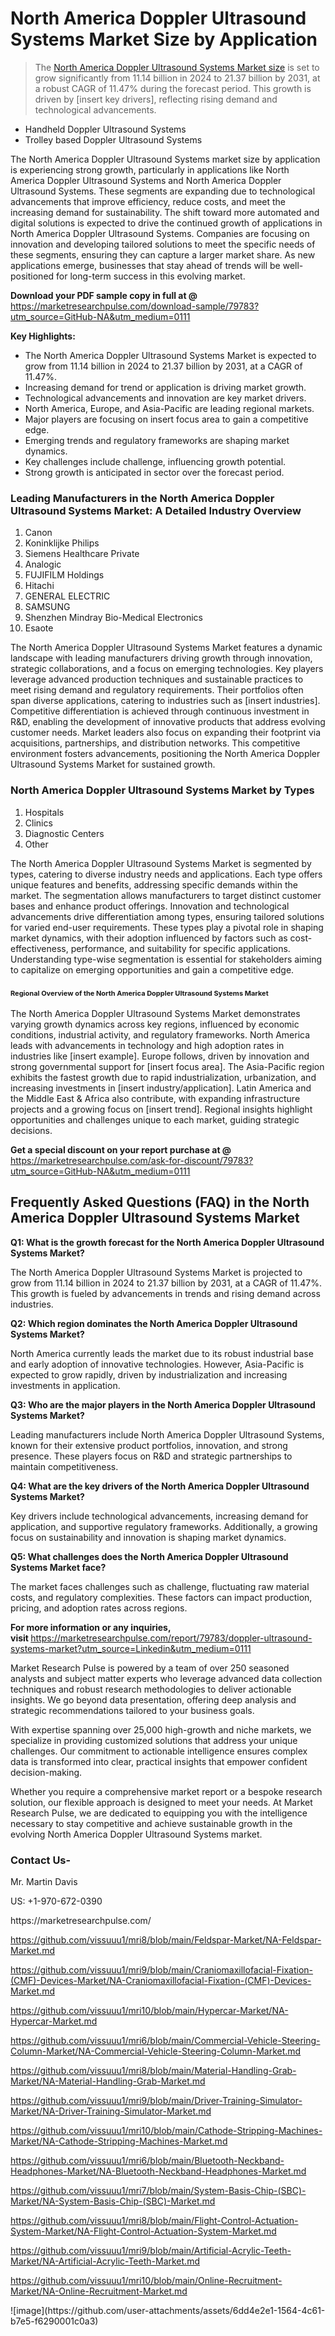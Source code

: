 <h1>North America Doppler Ultrasound Systems Market&nbsp;Size by Application</h1><blockquote><p>The <a href="https://marketresearchpulse.com/download-sample/79783?utm_source=GitHub-NA&amp;utm_medium=0111">North America Doppler Ultrasound Systems Market size</a> is set to grow significantly from 11.14 billion in 2024 to 21.37 billion by 2031, at a robust CAGR of 11.47% during the forecast period. This growth is driven by [insert key drivers], reflecting rising demand and technological advancements.</p></blockquote><ul><li>Handheld Doppler Ultrasound Systems<li> Trolley based Doppler Ultrasound Systems</li></ul><p>The North America Doppler Ultrasound Systems market size by application is experiencing strong growth, particularly in applications like North America Doppler Ultrasound Systems and North America Doppler Ultrasound Systems. These segments are expanding due to technological advancements that improve efficiency, reduce costs, and meet the increasing demand for sustainability. The shift toward more automated and digital solutions is expected to drive the continued growth of applications in North America Doppler Ultrasound Systems. Companies are focusing on innovation and developing tailored solutions to meet the specific needs of these segments, ensuring they can capture a larger market share. As new applications emerge, businesses that stay ahead of trends will be well-positioned for long-term success in this evolving market.</p><p><strong>Download your PDF sample copy in full at @ </strong><a href="https://marketresearchpulse.com/download-sample/79783?utm_source=GitHub-NA&amp;utm_medium=0111">https://marketresearchpulse.com/download-sample/79783?utm_source=GitHub-NA&amp;utm_medium=0111</a></p><p><strong>Key Highlights: </strong></p><ul><li>The North America Doppler Ultrasound Systems Market is expected to grow from 11.14 billion in 2024 to 21.37 billion by 2031, at a CAGR of 11.47%.</li><li>Increasing demand for trend or application is driving market growth.</li><li>Technological advancements and innovation are key market drivers.</li><li>North America, Europe, and Asia-Pacific are leading regional markets.</li><li>Major players are focusing on insert focus area to gain a competitive edge.</li><li>Emerging trends and regulatory frameworks are shaping market dynamics.</li><li>Key challenges include challenge, influencing growth potential.</li><li>Strong growth is anticipated in sector over the forecast period.</li></ul><h3>Leading Manufacturers in the North America Doppler Ultrasound Systems Market: A Detailed Industry Overview</h3><ol><li>Canon</li><li>Koninklijke Philips</li><li>Siemens Healthcare Private</li><li>Analogic</li><li>FUJIFILM Holdings</li><li>Hitachi</li><li>GENERAL ELECTRIC</li><li>SAMSUNG</li><li>Shenzhen Mindray Bio-Medical Electronics</li><li>Esaote</li></ol><div class="flex max-w-full flex-col flex-grow"><div class="min-h-8 text-message flex w-full flex-col items-end gap-2 whitespace-normal break-words [.text-message+&amp;]:mt-5" dir="auto" data-message-author-role="assistant" data-message-id="fd8432e4-4910-450d-b182-61b7bfb0a01f" data-message-model-slug="gpt-4o"><div class="flex w-full flex-col gap-1 empty:hidden first:pt-[3px]"><div class="markdown prose w-full break-words dark:prose-invert light"><p>The North America Doppler Ultrasound Systems Market features a dynamic landscape with leading manufacturers driving growth through innovation, strategic collaborations, and a focus on emerging technologies. Key players leverage advanced production techniques and sustainable practices to meet rising demand and regulatory requirements. Their portfolios often span diverse applications, catering to industries such as [insert industries]. Competitive differentiation is achieved through continuous investment in R&amp;D, enabling the development of innovative products that address evolving customer needs. Market leaders also focus on expanding their footprint via acquisitions, partnerships, and distribution networks. This competitive environment fosters advancements, positioning the North America Doppler Ultrasound Systems Market for sustained growth.</p></div></div></div></div><h3>North America Doppler Ultrasound Systems Market by Types</h3><ol><li>Hospitals<li> Clinics<li> Diagnostic Centers<li> Other</li></ol><div class="flex max-w-full flex-col flex-grow"><div class="min-h-8 text-message flex w-full flex-col items-end gap-2 whitespace-normal break-words [.text-message+&amp;]:mt-5" dir="auto" data-message-author-role="assistant" data-message-id="084470be-0bb7-4664-bddf-5156b4f41249" data-message-model-slug="gpt-4o-mini"><div class="flex w-full flex-col gap-1 empty:hidden first:pt-[3px]"><div class="markdown prose w-full break-words dark:prose-invert light"><p>The North America Doppler Ultrasound Systems Market is segmented by types, catering to diverse industry needs and applications. Each type offers unique features and benefits, addressing specific demands within the market. The segmentation allows manufacturers to target distinct customer bases and enhance product offerings. Innovation and technological advancements drive differentiation among types, ensuring tailored solutions for varied end-user requirements. These types play a pivotal role in shaping market dynamics, with their adoption influenced by factors such as cost-effectiveness, performance, and suitability for specific applications. Understanding type-wise segmentation is essential for stakeholders aiming to capitalize on emerging opportunities and gain a competitive edge.</p></div></div></div></div><h3><span style="font-size: 11px;">Regional Overview of the North America Doppler Ultrasound Systems Market</span></h3><div class="flex max-w-full flex-col flex-grow"><div class="min-h-8 text-message flex w-full flex-col items-end gap-2 whitespace-normal break-words [.text-message+&amp;]:mt-5" dir="auto" data-message-author-role="assistant" data-message-id="e9038762-ce64-4e30-91c9-9bd413514231" data-message-model-slug="gpt-4o-mini"><div class="flex w-full flex-col gap-1 empty:hidden first:pt-[3px]"><div class="markdown prose w-full break-words dark:prose-invert light"><p>The North America Doppler Ultrasound Systems Market demonstrates varying growth dynamics across key regions, influenced by economic conditions, industrial activity, and regulatory frameworks. North America leads with advancements in technology and high adoption rates in industries like [insert example]. Europe follows, driven by innovation and strong governmental support for [insert focus area]. The Asia-Pacific region exhibits the fastest growth due to rapid industrialization, urbanization, and increasing investments in [insert industry/application]. Latin America and the Middle East &amp; Africa also contribute, with expanding infrastructure projects and a growing focus on [insert trend]. Regional insights highlight opportunities and challenges unique to each market, guiding strategic decisions.</p></div></div></div></div><p><strong>Get a special discount on your report purchase at @ </strong><a href="https://marketresearchpulse.com/ask-for-discount/79783?utm_source=GitHub-NA&amp;utm_medium=0111">https://marketresearchpulse.com/ask-for-discount/79783?utm_source=GitHub-NA&amp;utm_medium=0111</a></p><h2>Frequently Asked Questions (FAQ) in the North America Doppler Ultrasound Systems Market</h2><p><strong>Q1: What is the growth forecast for the North America Doppler Ultrasound Systems Market?</strong></p><p>The North America Doppler Ultrasound Systems Market is projected to grow from 11.14 billion in 2024 to 21.37 billion by 2031, at a CAGR of 11.47%. This growth is fueled by advancements in trends and rising demand across industries.</p><p><strong>Q2: Which region dominates the North America Doppler Ultrasound Systems Market?</strong></p><p>North America currently leads the market due to its robust industrial base and early adoption of innovative technologies. However, Asia-Pacific is expected to grow rapidly, driven by industrialization and increasing investments in application.</p><p><strong>Q3: Who are the major players in the North America Doppler Ultrasound Systems Market?</strong></p><p>Leading manufacturers include North America Doppler Ultrasound Systems, known for their extensive product portfolios, innovation, and strong presence. These players focus on R&amp;D and strategic partnerships to maintain competitiveness.</p><p><strong>Q4: What are the key drivers of the North America Doppler Ultrasound Systems Market?</strong></p><p>Key drivers include technological advancements, increasing demand for application, and supportive regulatory frameworks. Additionally, a growing focus on sustainability and innovation is shaping market dynamics.</p><p><strong>Q5: What challenges does the North America Doppler Ultrasound Systems Market face?</strong></p><p>The market faces challenges such as challenge, fluctuating raw material costs, and regulatory complexities. These factors can impact production, pricing, and adoption rates across regions.</p><p><strong>For more information or any inquiries, visit&nbsp;</strong><a href="https://marketresearchpulse.com/report/79783/doppler-ultrasound-systems-market?utm_source=Linkedin&utm_medium=0111">https://marketresearchpulse.com/report/79783/doppler-ultrasound-systems-market?utm_source=Linkedin&utm_medium=0111</a></p><p>Market Research Pulse is powered by a team of over 250 seasoned analysts and subject matter experts who leverage advanced data collection techniques and robust research methodologies to deliver actionable insights. We go beyond data presentation, offering deep analysis and strategic recommendations tailored to your business goals.</p><p>With expertise spanning over 25,000 high-growth and niche markets, we specialize in providing customized solutions that address your unique challenges. Our commitment to actionable intelligence ensures complex data is transformed into clear, practical insights that empower confident decision-making.</p><p>Whether you require a comprehensive market report or a bespoke research solution, our flexible approach is designed to meet your needs. At Market Research Pulse, we are dedicated to equipping you with the intelligence necessary to stay competitive and achieve sustainable growth in the evolving North America Doppler Ultrasound Systems market.</p><h3><strong>Contact Us-</strong></h3><p>Mr. Martin Davis</p><p>US: +1-970-672-0390</p><p>https://marketresearchpulse.com/</p><p><a href="https://github.com/vissuuu1/mri8/blob/main/Feldspar-Market/NA-Feldspar-Market.md">https://github.com/vissuuu1/mri8/blob/main/Feldspar-Market/NA-Feldspar-Market.md</a></p><p><a href="https://github.com/vissuuu1/mri9/blob/main/Craniomaxillofacial-Fixation-(CMF)-Devices-Market/NA-Craniomaxillofacial-Fixation-(CMF)-Devices-Market.md">https://github.com/vissuuu1/mri9/blob/main/Craniomaxillofacial-Fixation-(CMF)-Devices-Market/NA-Craniomaxillofacial-Fixation-(CMF)-Devices-Market.md</a></p><p><a href="https://github.com/vissuuu1/mri10/blob/main/Hypercar-Market/NA-Hypercar-Market.md">https://github.com/vissuuu1/mri10/blob/main/Hypercar-Market/NA-Hypercar-Market.md</a></p><p><a href="https://github.com/vissuuu1/mri6/blob/main/Commercial-Vehicle-Steering-Column-Market/NA-Commercial-Vehicle-Steering-Column-Market.md">https://github.com/vissuuu1/mri6/blob/main/Commercial-Vehicle-Steering-Column-Market/NA-Commercial-Vehicle-Steering-Column-Market.md</a></p><p><a href="https://github.com/vissuuu1/mri8/blob/main/Material-Handling-Grab-Market/NA-Material-Handling-Grab-Market.md">https://github.com/vissuuu1/mri8/blob/main/Material-Handling-Grab-Market/NA-Material-Handling-Grab-Market.md</a></p><p><a href="https://github.com/vissuuu1/mri9/blob/main/Driver-Training-Simulator-Market/NA-Driver-Training-Simulator-Market.md">https://github.com/vissuuu1/mri9/blob/main/Driver-Training-Simulator-Market/NA-Driver-Training-Simulator-Market.md</a></p><p><a href="https://github.com/vissuuu1/mri10/blob/main/Cathode-Stripping-Machines-Market/NA-Cathode-Stripping-Machines-Market.md">https://github.com/vissuuu1/mri10/blob/main/Cathode-Stripping-Machines-Market/NA-Cathode-Stripping-Machines-Market.md</a></p><p><a href="https://github.com/vissuuu1/mri6/blob/main/Bluetooth-Neckband-Headphones-Market/NA-Bluetooth-Neckband-Headphones-Market.md">https://github.com/vissuuu1/mri6/blob/main/Bluetooth-Neckband-Headphones-Market/NA-Bluetooth-Neckband-Headphones-Market.md</a></p><p><a href="https://github.com/vissuuu1/mri7/blob/main/System-Basis-Chip-(SBC)-Market/NA-System-Basis-Chip-(SBC)-Market.md">https://github.com/vissuuu1/mri7/blob/main/System-Basis-Chip-(SBC)-Market/NA-System-Basis-Chip-(SBC)-Market.md</a></p><p><a href="https://github.com/vissuuu1/mri8/blob/main/Flight-Control-Actuation-System-Market/NA-Flight-Control-Actuation-System-Market.md">https://github.com/vissuuu1/mri8/blob/main/Flight-Control-Actuation-System-Market/NA-Flight-Control-Actuation-System-Market.md</a></p><p><a href="https://github.com/vissuuu1/mri9/blob/main/Artificial-Acrylic-Teeth-Market/NA-Artificial-Acrylic-Teeth-Market.md">https://github.com/vissuuu1/mri9/blob/main/Artificial-Acrylic-Teeth-Market/NA-Artificial-Acrylic-Teeth-Market.md</a></p><p><a href="https://github.com/vissuuu1/mri10/blob/main/Online-Recruitment-Market/NA-Online-Recruitment-Market.md">https://github.com/vissuuu1/mri10/blob/main/Online-Recruitment-Market/NA-Online-Recruitment-Market.md</a></p>
![image](https://github.com/user-attachments/assets/6dd4e2e1-1564-4c61-b7e5-f6290001c0a3)

